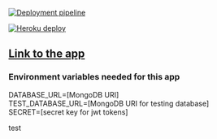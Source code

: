 [![Deployment pipeline](https://github.com/lapptomi/surveycreatorpro/actions/workflows/pipeline.yml/badge.svg)](https://github.com/lapptomi/surveycreatorpro/actions/workflows/pipeline.yml)

[![Heroku deploy](https://github.com/lapptomi/surveycreatorpro/actions/workflows/deploy.yml/badge.svg)](https://github.com/lapptomi/surveycreatorpro/actions/workflows/deploy.yml)

## [Link to the app](https://surveycreatorpro.herokuapp.com/)


### Environment variables needed for this app

DATABASE_URL=[MongoDB URI]  
TEST_DATABASE_URL=[MongoDB URI for testing database]  
SECRET=[secret key for jwt tokens]

test